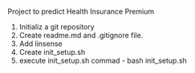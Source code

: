 Project to predict Health Insurance Premium
1. Initializ a git repository
2. Create readme.md and .gitignore file.
3. Add linsense
4. Create init_setup.sh
5. execute init_setup.sh commad - bash init_setup.sh